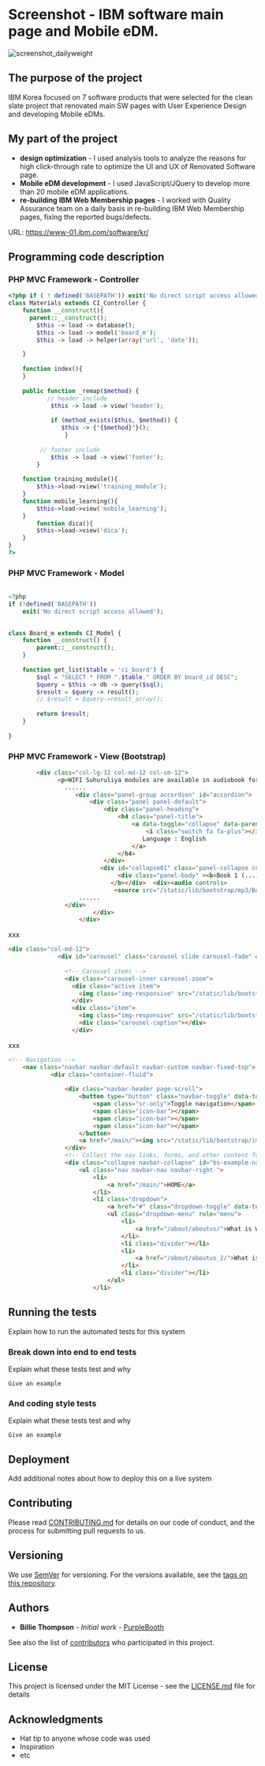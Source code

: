 # Screenshot - IBM software main page and Mobile eDM.
![screenshot_dailyweight](./screenshot_dailyweight.jpg)



## The purpose of the project

IBM Korea focused on 7 software products that were selected for the clean slate project that renovated main SW pages with User Experience Design and developing Mobile eDMs.



## My part of the project

* **design optimization** - I used analysis tools to analyze the reasons for high click-through rate to optimize the UI and UX of Renovated Software page.
* **Mobile eDM development** - I used JavaScript/JQuery to develop more than 20 mobile eDM applications.
* **re-building IBM Web Membership pages** -  I worked with Quality Assurance team on a daily basis in re-building IBM Web Membership pages, fixing the reported bugs/defects.

URL: https://www-01.ibm.com/software/kr/ 

## Programming code description
### PHP MVC Framework - Controller

```php
<?php if ( ! defined('BASEPATH')) exit('No direct script access allowed');
class Materials extends CI_Controller {
	function __construct(){
	  parent::__construct();
        $this -> load -> database();
        $this -> load -> model('board_m');
        $this -> load -> helper(array('url', 'date'));

	}
	
	function index(){
	}
	
 	public function _remap($method) {
           // header include
        	$this -> load -> view('header');
 
        	if (method_exists($this, $method)) {
         	   $this -> {"{$method}"}();
        		}
 
         // footer include
      		$this -> load -> view('footer');
    	}
 	
	function training_module(){
		$this->load->view('training_module');
	}
	function mobile_learning(){
		$this->load->view('mobile_learning');
	}
		function dica(){
		$this->load->view('dica');
	}
}
?>

```


### PHP MVC Framework - Model

```php
 
<?php
if (!defined('BASEPATH'))
    exit('No direct script access allowed');

 
class Board_m extends CI_Model {
    function __construct() {
        parent::__construct();
    }
 
    function get_list($table = 'ci_board') {
        $sql = "SELECT * FROM ".$table." ORDER BY board_id DESC";
        $query = $this -> db -> query($sql);
        $result = $query -> result();
        // $result = $query->result_array();
 
        return $result;
    }
 
}

```


### PHP MVC Framework - View (Bootstrap)

```html
		<div class="col-lg-12 col-md-12 col-sm-12">
    		  <p>WIFI Suhuruliya modules are available in audiobook for .... </p>
     		 	......
                   <div class="panel-group accordion" id="accordion">
                       <div class="panel panel-default">
                           <div class="panel-heading">
                               <h4 class="panel-title">
                                   <a data-toggle="collapse" data-parent="#accordion" href="#collapse01">
                                       <i class="switch fa fa-plus"></i>
                                      Language : English
                                   </a>
                               </h4>
                           </div>
                          <div id="collapse01" class="panel-collapse collapse">
                               <div class="panel-body" ><b>Book 1 (...) 
                             </b></div>  <div><audio controls>
                              <source src="/static/lib/bootstrap/mp3/Book_English_1.mp3" type="audio/mpeg" />
					......			
				</div>
                        </div>
                    </div>

```
xxx

```html
<div class="col-md-12">
              <div id="carousel" class="carousel slide carousel-fade" data-ride="carousel">
                
                <!-- Carousel items -->
                <div class="carousel-inner carousel-zoom">
                  <div class="active item">
                    <img class="img-responsive" src="/static/lib/bootstrap/img/home-bg-1.jpg">
                  </div>
                  <div class="item">
                    <img class="img-responsive" src="/static/lib/bootstrap/img/home-bg-2.jpg">
                    <div class="carousel-caption"></div>
                  </div>

```

xxx

```html
<!-- Navigation -->
	<nav class="navbar navbar-default navbar-custom navbar-fixed-top">
    		<div class="container-fluid">
    			
    			<div class="navbar-header page-scroll">
    				<button type="button" class="navbar-toggle" data-toggle="collapse" data-target="#bs-example-navbar-collapse-1">
    					<span class="sr-only">Toggle navigation</span>
    					<span class="icon-bar"></span>
    					<span class="icon-bar"></span>
    					<span class="icon-bar"></span>
    				</button>
    				<a href="/main/"><img src="/static/lib/bootstrap/img/logo.jpg"></a>
    			</div>
    			<!-- Collect the nav links, forms, and other content for toggling -->
    			<div class="collapse navbar-collapse" id="bs-example-navbar-collapse-1">
    				<ul class="nav navbar-nav navbar-right ">
    					<li>
    						<a href="/main/">HOME</a>
    					</li>
    					<li class="dropdown">
    						<a href="#" class="dropdown-toggle" data-toggle="dropdown" role="button" aria-expanded="false">ABOUT<span class="caret"></span></a>
    						<ul class="dropdown-menu" role="menu">
    							<li>
    								<a href="/about/aboutus/">What is WIFI? </a>
    							</li>
    							<li class="divider"></li>
    							<li>
    								<a href="/about/aboutus_2/">What is WIFI InfoBank?</a>
    							</li>
    							<li class="divider"></li>
    						</ul>
    					</li>

```


## Running the tests

Explain how to run the automated tests for this system

### Break down into end to end tests

Explain what these tests test and why

```
Give an example
```

### And coding style tests

Explain what these tests test and why

```
Give an example
```

## Deployment

Add additional notes about how to deploy this on a live system



## Contributing

Please read [CONTRIBUTING.md](https://gist.github.com/PurpleBooth/b24679402957c63ec426) for details on our code of conduct, and the process for submitting pull requests to us.

## Versioning

We use [SemVer](http://semver.org/) for versioning. For the versions available, see the [tags on this repository](https://github.com/your/project/tags). 

## Authors

* **Billie Thompson** - *Initial work* - [PurpleBooth](https://github.com/PurpleBooth)

See also the list of [contributors](https://github.com/your/project/contributors) who participated in this project.

## License

This project is licensed under the MIT License - see the [LICENSE.md](LICENSE.md) file for details

## Acknowledgments

* Hat tip to anyone whose code was used
* Inspiration
* etc

